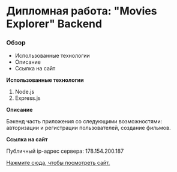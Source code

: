 # Дипломная работа: "Movies Explorer" Backend

### Обзор

* Использованные технологии
* Описание
* Ссылка на сайт

**Использованные технологии**

1. Node.js
2. Express.js

**Описание**

Бэкенд часть приложения со следующими возможностями: авторизации и регистрации пользователей, создание фильмов.

**Ссылка на сайт**

Публичный ip-адрес сервера: 178.154.200.187

[Нажмите сюда, чтобы посмотреть сайт.](https://api.gendra.movies.nomoredomains.club/)
